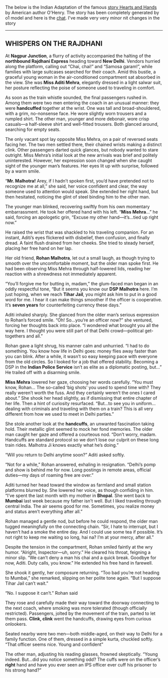 The below is the Indian Adaptation of the famous [story Hearts and Hands](https://americanliterature.com/author/o-henry/short-story/hearts-and-hands/) by American author O'Henry. The story has been completely generated by o1 model and here is the [chat](https://chatgpt.com/share/6762e3f7-0994-8011-853b-1b1553bc7f82). I've made very very minor nit changes in the story

---
**WHISPERS ON THE RAJDHANI**
---

At **Nagpur Junction**, a flurry of activity accompanied the halting of the **northbound Rajdhani Express** heading toward **New Delhi**. Vendors hurried along the platform, calling out “Chai, chai!” and “Samosa garam!”, while families with large suitcases searched for their coach. Amid this bustle, a graceful young woman in the air-conditioned compartment sat absorbed in the view. She was **Miss Aditi Mehra**, elegantly dressed in a light salwar suit, her posture reflecting the poise of someone used to traveling in comfort.

As soon as the train whistle sounded, the final passengers rushed in. Among them were two men entering the coach in an unusual manner: they were **handcuffed** together at the wrist. One was tall and broad-shouldered, with a grim, no-nonsense face. He wore slightly worn trousers and a rumpled shirt. The other man, younger and more debonair, wore crisp casuals—a half-sleeve shirt and well-fitted trousers. Both glanced around, searching for empty seats.

The only vacant spot lay opposite Miss Mehra, on a pair of reversed seats facing her. The two men settled there, their chained wrists making a distinct clink. Other passengers darted quick glances, but nobody wanted to stare outright. Miss Mehra’s initial look at the new arrivals was brief and politely uninterested. However, her expression soon changed when she caught sight of the younger man’s features. Her eyes lit up with surprise, followed by a warm smile.

“**Mr. Malhotra!** Arey, if I hadn’t spoken first, you’d have pretended not to recognize me at all,” she said, her voice confident and clear, the way someone used to attention would speak. She extended her right hand, but then hesitated, noticing the glint of steel binding him to the other man.

The younger man blinked, recovering swiftly from his own momentary embarrassment. He took her offered hand with his left. “**Miss Mehra**…” he said, forcing an apologetic grin, “Excuse my other hand—it’s…tied up right now.”

He raised the wrist that was shackled to his traveling companion. For an instant, Aditi’s eyes flickered with disbelief, then confusion, and finally dread. A faint flush drained from her cheeks. She tried to steady herself, placing her free hand on her lap.

Her old friend, **Rohan Malhotra**, let out a small laugh, as though trying to smooth over the uncomfortable moment, but the older man spoke first. He had been observing Miss Mehra through half-lowered lids, reading her reaction with a shrewdness not immediately apparent.

“You’ll forgive me for butting in, madam,” the glum-faced man began in an oddly respectful tone, “But it seems you know our **DSP Malhotra** here. I’m just hoping, when we reach **Tihar Jail**, you might ask him to put in a good word for me. I hear it can make things smoother if the officer is cooperative. It’s **seven years** for counterfeiting currency these days.”

Aditi inhaled sharply. She glanced from the older man’s serious expression to Rohan’s forced smile. “Oh! So…you’re an officer now?” she ventured, forcing her thoughts back into place. “I wondered what brought you all the way here. I thought you were still part of that Delhi crowd—political get-togethers and all.”

Rohan gave a light shrug, his manner calm and unhurried. “I had to do something. You know how life in Delhi goes: money flies away faster than you can blink. After a while, it wasn’t so easy keeping pace with everyone from the old circles. So I looked for a job that offered stability. Becoming a DSP in the **Indian Police Service** isn’t as elite as a diplomatic posting, but…” He trailed off with a disarming smile.

**Miss Mehra** lowered her gaze, choosing her words carefully. “You must know, Rohan… The so-called ‘big shots’ you used to spend time with? They really weren’t worth the fuss. And they certainly weren’t the ones I cared about.” She shook her head slightly, as if dismissing that entire chapter of her life. Then a hint of curiosity resurfaced. “But…to see you in uniform… dealing with criminals and traveling with them on a train? This is all very different from how we used to meet in Delhi parties.”

She stole another look at the **handcuffs**, an unwanted fascination taking hold. Their metallic glint seemed to mock her fond memories. The older man caught her gaze and offered a courteous nod. “Don’t worry, madam. Handcuffs are standard protocol so we don’t lose our culprit on these long train rides. Malhotra Ji knows exactly what he’s doing.”

“Will you return to Delhi anytime soon?” Aditi asked softly.

“Not for a while,” Rohan answered, exhaling in resignation. “Delhi’s pomp and show is behind me for now. Long postings in remote areas, official duties—my days of roaming free are over.”

Aditi turned her head toward the window as farmland and small station platforms blurred by. She lowered her voice, as though confiding in him. “I’ve spent the last month with my mother in **Bhopal**. She went back to **Mumbai** last week because my father isn’t well. But I liked traveling through central India. The air seems good for me. Sometimes, you realize money and status aren’t everything after all.”

Rohan managed a gentle nod, but before he could respond, the older man tugged meaningfully on the connecting chain. “Sir, I hate to interrupt, but I haven’t had a smoke the entire day. And I could use some tea if possible. It’s not right to keep me waiting so long, hai na? I’m at your mercy, after all.”

Despite the tension in the compartment, Rohan smiled faintly at the wry humor. “Alright, Inspector—uh, sorry.” He cleared his throat, feigning a minor slip. “We can’t deny a man his chai and a quick break. Goodbye for now, Aditi. Duty calls, you know.” He extended his free hand in farewell.

She shook it gently, her composure returning. “Too bad you’re not heading to Mumbai,” she remarked, slipping on her polite tone again. “But I suppose Tihar Jail can’t wait.”

“No. I suppose it can’t.” Rohan said

They rose and carefully made their way toward the doorway connecting to the next coach, where smoking was more tolerated (though officially restricted). Passengers, jolted by the movement of the train, parted to let them pass. **Clink, clink** went the handcuffs, drawing eyes from curious onlookers.

Seated nearby were two men—both middle-aged, on their way to Delhi for a family function. One of them, dressed in a simple kurta, chuckled softly. “That officer seems nice. Young and confident”

The other man, adjusting his reading glasses, frowned skeptically. “Young indeed. But…did you notice something odd? The cuffs were on the officer’s **right** hand and have you ever seen an IPS officer ever cuff his prisoner to his strong hand?”
